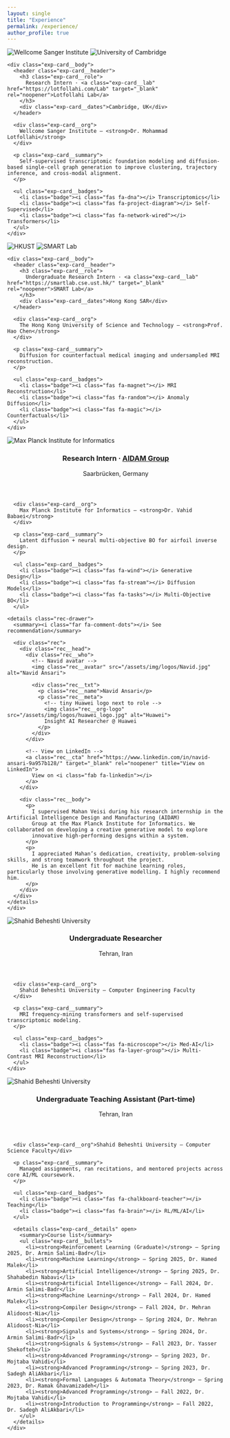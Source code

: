 ```yaml
---
layout: single
title: "Experience"
permalink: /experience/
author_profile: true
---
```


<section class="experience-list">

  <article class="exp-card exp-card--lab">
    <div class="exp-card__logos">
      <img src="/assets/img/logos/sanger.jpg" alt="Wellcome Sanger Institute">
      <img src="/assets/img/logos/Cambridge.png" alt="University of Cambridge">
    </div>

    <div class="exp-card__body">
      <header class="exp-card__header">
        <h3 class="exp-card__role">
          Research Intern · <a class="exp-card__lab" href="https://lotfollahi.com/Lab" target="_blank" rel="noopener">Lotfollahi Lab</a>
        </h3>
        <div class="exp-card__dates">Cambridge, UK</div>
      </header>

      <div class="exp-card__org">
        Wellcome Sanger Institute — <strong>Dr. Mohammad Lotfollahi</strong>
      </div>

      <p class="exp-card__summary">
        Self-supervised transcriptomic foundation modeling and diffusion-based single-cell graph generation to improve clustering, trajectory inference, and cross-modal alignment.
      </p>

      <ul class="exp-card__badges">
        <li class="badge"><i class="fas fa-dna"></i> Transcriptomics</li>
        <li class="badge"><i class="fas fa-project-diagram"></i> Self-Supervised</li>
        <li class="badge"><i class="fas fa-network-wired"></i> Transformers</li>
      </ul>
    </div>
  </article>

  <article class="exp-card exp-card--lab">
    <div class="exp-card__logos">
      <img src="/assets/img/logos/hkust.jpg" alt="HKUST">
      <img src="/assets/img/logos/smartlab.png" alt="SMART Lab">
    </div>

    <div class="exp-card__body">
      <header class="exp-card__header">
        <h3 class="exp-card__role">
          Undergraduate Research Intern · <a class="exp-card__lab" href="https://smartlab.cse.ust.hk/" target="_blank" rel="noopener">SMART Lab</a>
        </h3>
        <div class="exp-card__dates">Hong Kong SAR</div>
      </header>

      <div class="exp-card__org">
        The Hong Kong University of Science and Technology — <strong>Prof. Hao Chen</strong>
      </div>

      <p class="exp-card__summary">
        Diffusion for counterfactual medical imaging and undersampled MRI reconstruction.
      </p>

      <ul class="exp-card__badges">
        <li class="badge"><i class="fas fa-magnet"></i> MRI Reconstruction</li>
        <li class="badge"><i class="fas fa-random"></i> Anomaly Diffusion</li>
        <li class="badge"><i class="fas fa-magic"></i> Counterfactuals</li>
      </ul>
    </div>
  </article>

  <!-- MPI-INF -->
  <article class="exp-card">
    <img class="exp-card__logo" src="/assets/img/logos/mpi-inf.jpg" alt="Max Planck Institute for Informatics">
    <div class="exp-card__body">
      <header class="exp-card__header">
        <h3 class="exp-card__role">
          Research Intern · <a class="exp-card__lab" href="https://aidam.mpi-inf.mpg.de/" target="_blank" rel="noopener">AIDAM Group</a>
        </h3>
        <div class="exp-card__dates">Saarbrücken, Germany</div>
      </header>

      <div class="exp-card__org">
        Max Planck Institute for Informatics — <strong>Dr. Vahid Babaei</strong>
      </div>

      <p class="exp-card__summary">
        Latent diffusion + neural multi-objective BO for airfoil inverse design.
      </p>

      <ul class="exp-card__badges">
        <li class="badge"><i class="fas fa-wind"></i> Generative Design</li>
        <li class="badge"><i class="fas fa-stream"></i> Diffusion Models</li>
        <li class="badge"><i class="fas fa-tasks"></i> Multi-Objective BO</li>
      </ul>

    <details class="rec-drawer">
      <summary><i class="far fa-comment-dots"></i> See recommendation</summary>

      <div class="rec">
        <div class="rec__head">
          <div class="rec__who">
            <!-- Navid avatar -->
            <img class="rec__avatar" src="/assets/img/logos/Navid.jpg" alt="Navid Ansari">

            <div class="rec__txt">
              <p class="rec__name">Navid Ansari</p>
              <p class="rec__meta">
                <!-- tiny Huawei logo next to role -->
                <img class="rec__org-logo" src="/assets/img/logos/huawei_logo.jpg" alt="Huawei">
                Insight AI Researcher @ Huawei
              </p>
            </div>
          </div>

          <!-- View on LinkedIn -->
          <a class="rec__cta" href="https://www.linkedin.com/in/navid-ansari-9a957b128/" target="_blank" rel="noopener" title="View on LinkedIn">
            View on <i class="fab fa-linkedin"></i>
          </a>
        </div>

        <div class="rec__body">
          <p>
            I supervised Mahan Veisi during his research internship in the Artificial Intelligence Design and Manufacturing (AIDAM)
            Group at the Max Planck Institute for Informatics. We collaborated on developing a creative generative model to explore
            innovative high-performing designs within a system.
          </p>
          <p>
            I appreciated Mahan’s dedication, creativity, problem-solving skills, and strong teamwork throughout the project.
            He is an excellent fit for machine learning roles, particularly those involving generative modelling. I highly recommend him.
          </p>
        </div>
      </div>
    </details>
    </div>
  </article>

  <!-- SBU Undergraduate Researcher -->
  <article class="exp-card">
    <img class="exp-card__logo" src="/assets/img/logos/sbu.jpg" alt="Shahid Beheshti University">
    <div class="exp-card__body">
      <header class="exp-card__header">
        <h3 class="exp-card__role">Undergraduate Researcher</h3>
        <div class="exp-card__dates">Tehran, Iran</div>
      </header>

      <div class="exp-card__org">
        Shahid Beheshti University — Computer Engineering Faculty
      </div>

      <p class="exp-card__summary">
        MRI frequency-mining transformers and self-supervised transcriptomic modeling.
      </p>

      <ul class="exp-card__badges">
        <li class="badge"><i class="fas fa-microscope"></i> Med-AI</li>
        <li class="badge"><i class="fas fa-layer-group"></i> Multi-Contrast MRI Reconstruction</li>
      </ul>
    </div>
  </article>

  <!-- Teaching Assistant (full list, shown by default) -->
  <article class="exp-card">
    <img class="exp-card__logo" src="/assets/img/logos/sbu.jpg" alt="Shahid Beheshti University">
    <div class="exp-card__body">
      <header class="exp-card__header">
        <h3 class="exp-card__role">Undergraduate Teaching Assistant (Part-time)</h3>
        <div class="exp-card__dates">Tehran, Iran</div>
      </header>

      <div class="exp-card__org">Shahid Beheshti University — Computer Science Faculty</div>

      <p class="exp-card__summary">
        Managed assignments, ran recitations, and mentored projects across core AI/ML coursework.
      </p>

      <ul class="exp-card__badges">
        <li class="badge"><i class="fas fa-chalkboard-teacher"></i> Teaching</li>
        <li class="badge"><i class="fas fa-brain"></i> RL/ML/AI</li>
      </ul>

      <details class="exp-card__details" open>
        <summary>Course list</summary>
        <ul class="exp-card__bullets">
          <li><strong>Reinforcement Learning (Graduate)</strong> — Spring 2025, Dr. Armin Salimi-Badr</li>
          <li><strong>Machine Learning</strong> — Spring 2025, Dr. Hamed Malek</li>
          <li><strong>Artificial Intelligence</strong> — Spring 2025, Dr. Shahabedin Nabavi</li>
          <li><strong>Artificial Intelligence</strong> — Fall 2024, Dr. Armin Salimi-Badr</li>
          <li><strong>Machine Learning</strong> — Fall 2024, Dr. Hamed Malek</li>
          <li><strong>Compiler Design</strong> — Fall 2024, Dr. Mehran Alidoost-Nia</li>
          <li><strong>Compiler Design</strong> — Spring 2024, Dr. Mehran Alidoost-Nia</li>
          <li><strong>Signals and Systems</strong> — Spring 2024, Dr. Armin Salimi-Badr</li>
          <li><strong>Signals & Systems</strong> — Fall 2023, Dr. Yasser Shekofteh</li>
          <li><strong>Advanced Programming</strong> — Spring 2023, Dr. Mojtaba Vahidi</li>
          <li><strong>Advanced Programming</strong> — Spring 2023, Dr. Sadegh AliAkbari</li>
          <li><strong>Formal Languages & Automata Theory</strong> — Spring 2023, Dr. Ramak Ghavamizadeh</li>
          <li><strong>Advanced Programming</strong> — Fall 2022, Dr. Mojtaba Vahidi</li>
          <li><strong>Introduction to Programming</strong> — Fall 2022, Dr. Sadegh AliAkbari</li>
        </ul>
      </details>
    </div>
  </article>

</section>


